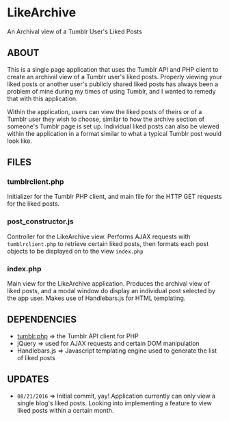 # LikeArchive
An Archival view of a Tumblr User's Liked Posts

## ABOUT
This is a single page application that uses the Tumblr API and PHP client to create an archival view of a Tumblr user's liked posts. Properly viewing your liked posts or another user's publicly shared liked posts has always been a problem of mine during my times of using Tumblr, and I wanted to remedy that with this application.

Within the application, users can view the liked posts of theirs or of a Tumblr user they wish to choose, similar to how the archive section of someone's Tumblr page is set up. Individual liked posts can also be viewed within the application in a format similar to what a typical Tumblr post would look like.

## FILES
### tumblrclient.php
Initializer for the Tumblr PHP client, and main file for the HTTP GET requests for the liked posts.

### post_constructor.js
Controller for the LikeArchive view. Performs AJAX requests with `tumblrclient.php` to retrieve certain liked posts, then formats each post objects to be displayed on to the view `index.php`

### index.php
Main view for the LikeArchive application. Produces the archival view of liked posts, and a modal window do display an individual post selected by the app user. Makes use of Handlebars.js for HTML templating.

## DEPENDENCIES
- [tumblr.php](https://github.com/tumblr/tumblr.php) => the Tumblr API client for PHP
- jQuery => used for AJAX requests and certain DOM manipulation
- Handlebars.js => Javascript templating engine used to generate the list of liked posts

## UPDATES
- `08/21/2016` => Initial commit, yay! Application currently can only view a single blog's liked posts. Looking into implementing a feature to view liked posts within a certain month.